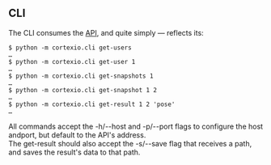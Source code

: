 ## CLI

The CLI consumes the [API](../api/README.md), and quite simply — reflects its:

```
$ python -m cortexio.cli get-users
…
$ python -m cortexio.cli get-user 1
…
$ python -m cortexio.cli get-snapshots 1
…
$ python -m cortexio.cli get-snapshot 1 2
…
$ python -m cortexio.cli get-result 1 2 'pose'
…
```

All commands accept the -h/--host and -p/--port flags to configure the host andport, but default to the API's address. <br>
The get-result should also accept the -s/--save flag that receives a path, and saves the result's data to that path.
